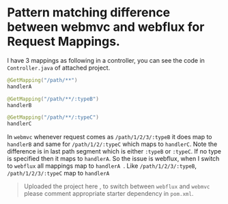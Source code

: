 # Pattern matching difference between webmvc and webflux for Request Mappings.

I have 3 mappings as following in a controller, you can see the code in `Controller.java`
 of attached project.
```java
@GetMapping("/path/**")
handlerA

@GetMapping("/path/**/:typeB")
handlerB

@GetMapping("/path/**/:typeC")
handlerC
```

In `webmvc` whenever request comes as `/path/1/2/3/:typeB` it does map to `handlerB` and
same for `/path/1/2/:typeC` which maps to `handlerC`. Note the difference is in last
 path segment which is either `:typeB` or `:typeC`. If no type is specified then it
  maps to `handlerA`.
So the issue is webflux, when I switch to `webflux` all mappings map to `handlerA
`. Like `/path/1/2/3/:typeB`, `/path/1/2/3/:typeC` map to `handlerA`

> Uploaded the project here , to switch between `webflux` and `webmvc` please comment
appropriate starter dependency in `pom.xml`.

